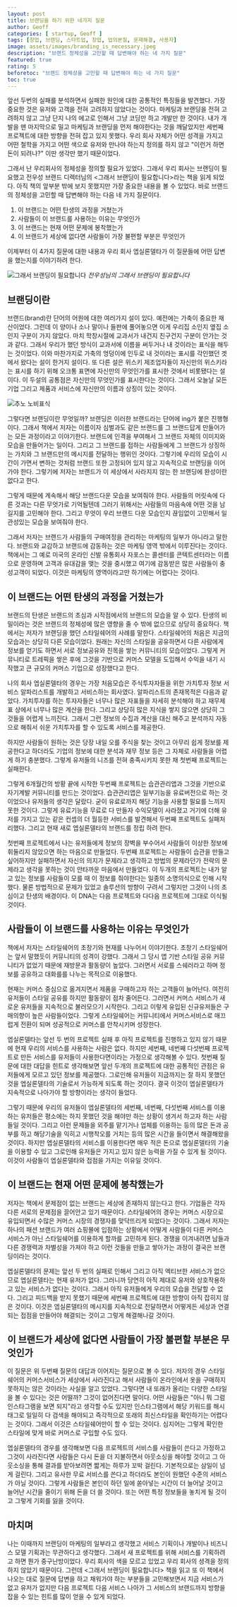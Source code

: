 ```yaml
---
layout: post
title: 브랜딩을 하기 위한 네가지 질문
author: Geoff
categories: [ startup, Geoff ]
tags: [창업, 브랜딩, 스타트업, 창업, 업의본질, 문제해결, 사용자]
image: assets/images/branding_is_necessary.jpeg
description: "브랜드 정체성을 고민할 때 답변해야 하는 네 가지 질문"
featured: true
rating: 5
beforetoc: "브랜드 정체성을 고민할 때 답변해야 하는 네 가지 질문"
toc: true
---
```


앞선 두번의 실패를 분석하면서 실패한 원인에 대한 공통적인 특징들을 발견했다. 가장 중요한 것은 유저와 고객을 전혀 고려하지 않았다는 것이다.  마케팅과 브랜딩을 전혀 고려하지 않고 그냥 단지 나의 에고로 인해서 그냥 코딩만 하고 개발만 한 것이다. 내가 개발을 맨 마지막으로 밀고 마케팅과 브랜딩을 먼저 해야한다는 것을 깨달았지만 세번째 프로젝트에 대한 방향을 전혀 잡고 있지 못했다. 우리 회사 자체가 어떤 성격을 가지고 어떤 철학을 가지고 어떤 색으로 유저와 만나야 하는지 정의를 하지 않고 "이런거 하면 돈이 되려나?" 이딴 생각만 했기 때문이었다. 

그래서 난 우리회사의 정체성을 정의할 필요가 있었다. 그래서 우리 회사는 브랜딩이 필요했고 전우성 브랜드 디렉터님의 &lt;그래서 브랜딩이 필요합니다&gt;라는 책을 읽게 되었다. 아직 책의 앞부분 밖에 보지 못했지만 가장 중요한 내용을 볼 수 있었다.  바로 브랜드의 정체성을 고민할 때 답변해야 하는 다음 네 가지 질문이다.

1. 이 브랜드는 어떤 탄생의 과정을 거쳤는가
2. 사람들이 이 브랜드를 사용하는 이유는 무엇인가
3. 이 브랜드는 현재 어떤 문제에 봉착했는가
4. 이 브랜드가 세상에 없다면 사람들이 가장 불편할 부분은 무엇인가

이제부터 이 4가지 질문에 대한 내용과 우리 회사 엡실론델타가 이 질문들에 어떤 답변을 했는지를 이야기하려 한다.

![그래서 브랜딩이 필요합니다](/assets/images/branding_is_necessary.jpeg)
*전우성님의 그래서 브랜딩이 필요합니다*

## 브랜딩이란
브랜드(brand)란 단어의 어원에 대한 여러가지 설이 있다. 예전에는 가축이 중요한 재산이었다. 그런데 이 양이나 소나 말이나 들판에 풀어놓으면 이게 우리집 소인지 옆집 소인지 구분이 가지 않았다. 마치 학창시절에 교과서가 내건지 친구건지 구분이 안가는 것과 같다. 그래서 우리가 했던 방식이 교과서에 이름을 써두거나 내 것이라는 표식을 해두는 것이었다. 이와 마찬가지로 가축의 엉덩이에 인두로 내 것이라는 표시를 각인했던 겟에서 왔다는 설이 한거지 설이다. 또 다른 설은 위스키 제조업자들이 자신만의 위스키라는 표시를 하기 위해 오크통 표면에 자신만의 무엇인가를 표시한 것에서 비롯됐다는 설이다. 이 두설의 공통점은 자신만의 무엇인가를 표시한다는 것이다. 그래서 오늘날 모든 기업 그리고 제품과 서비스에 자신만의 이름과 상징이 있는 것이다. 

![추노 노비표식](/assets/images/chuno.png)

그렇다면 브랜딩이란 무엇일까? 브랜딩은 이러한 브랜드라는 단어에 ing가 붙은 진행형이다. 그래서 책에서 저자는 이름이자 심벌과도 같은 브랜드를 그 브랜드답게 만들어가는 모든 과정이라고 이야기한다. 브랜드에 인격을 부여해서 그 브랜드 자체의 이미지와 모습을 만들어가는 일이다. 그리고 그 브랜드를 접하는 사람들에게 그 브랜드가 상징하는 가치와 그 브랜드만의 메시지를 전달하는 행위인 것이다. 그렇기에 우리의 모습이 시간이 가면서 변하는 것처럼 브랜드 또한 고정되어 있지 않고 지속적으로 브랜딩을 이어가야 한다. 그렇기에 저자는 브랜드가 이 세상에서 사라지지 않는 한 브랜딩에 완성이란 없다고 한다.

그렇게 때문에 계속해서 해당 브랜드다운 모습을 보여줘야 한다. 사람들의 머릿속에 다른 것과는 다른 무엇가로 기억될텐데 그러기 위해서는 사람들의 마음속에 어떤 것을 남길지를 고민해야 한다. 그리고 무엇이 우리 브랜드 다운 모습인지 끊임없이 고민해서 일관성있는 모습을 보여줘야 한다. 

그래서 저자는 브랜드가 사람들의 구매여정을 관리하는 마케팅의 일부가 아니라고 말한다. 브랜드와 교감하고 브랜드에 감동하는 것은 마케팅 영역 밖에서 이루진다는 것이다. 책에서는 그 예로 미국의 온라인 신발 유통회사 자포스는 콜센터를 콘텍트센터라는 이름으로 운영하며 고객과 유대감을 맺는 것을 중시했고 여기에 감동받은 많은 사람들이 충성고객이 되었다. 이것은 마케팅의 영역이라고만 하기에는 어렵다는 것이다.  
## 이 브랜드는 어떤 탄생의 과정을 거쳤는가
브랜드의 탄생은 브랜드의 초심과 시작점에서의 브랜드의 모습을 알 수 있다. 탄생의 비밀이라는 것은 브랜드의 정체성에 많은 영향을 줄 수 밖에 없으므로 상당히 중요하다.  책에서는 저자가 브랜딩을 했던 스타일쉐어의 사례를 말한다. 스타일쉐어의 처음은 지금의 모습과는 상당히 다른 모습이었다. 원래는 자신의 스타일을 공유하면서 다른 사람에게 정보를 얻기도 하면서 서로 정보공유와 친목을 쌓는 커뮤니티의 모습이었다. 그렇게 커뮤니티로 트레픽을 쌓은 후에 그것을 기반으로 커머스 모델을 도입해서 수익을 내기 시작했고 큰 규모의 커머스 기업으로 성장했다고 한다.

나의 회사 엡실론델타의 경우는 가장 처음모습은 주식투자자들을 위한 가치투자 정보 서비스  알파리스트를 개발하고 서비스하는 회사였다.  알파리스트의 존재목적은 다음과 같았다. 가치투자를 하는 투자자들은 너무나 많은 자표들을 자세히 분석해야 하고  재무제표 상에서 너무나 많은 계산을 한다. 그리고 상당히 많은 지식을 쌓지 않으면 상당히 그것들을 어렵게 느끼진다. 그래서 그런 정보의 수집과 계산을 대신 해주고 분석까지 자동으로 해줘서 쉬운 가치투자를 할 수 있도록 서비스를 제공한다.

하지만 사람들이 원하는 것은 당장 내일 오를 주식을 찾는 것이고 아무리 쉽게 정보를 제공한다고 하더라도 기업의 정보에 대한 분석과 재무 정보 등은 그 자체로 사람들을 어렵게 하기 충분했다. 그렇게 유저들의 니즈를 전혀 충족시키지 못한 채 첫번째 프로젝트는 실패한다. 

그렇게 6개월간의 방황 끝에 시작한 두번째 프로젝트는 습관관리앱과 그것을 기반으로 자기계발 커뮤니티를 만드는 것이었다. 습관관리앱은 일부기능을 유료버전으로 하는 것이었으나 유저들의 생각은 달랐다. 굳이 유료로까지 해당 기능을 사용할 필요를 느끼지 못한 것이다. 그렇게 유료기능을 무료로 다 만들자 수익모델이 사라졌고 거기에 더해 유저를 가지고 있는 같은 컨셉의 더 월등한 서비스를 발견해서 두번째 프로젝트도 실패처리했다. 그리고 현재 새로 엡실론델타의 브랜드를 정립 하려 한다.

첫번째 프로젝트에서 나는 유저들에게 정보의 장벽을 부수어서 사람들이 이상한 정보에 휘둘리지 않았으면 하는 마음으로 만들었다. 두번째 프로젝트는 사람들이 습관을 만들고 싶어하지만 실패하면서 자신의 의지가 문제라고 생각하고 방법의 문제라던가 전략의 문제라고 생각을 못하는 것이 안타까운 마음에서 만들었다. 이 두개의 프로젝트는 내가 알고 있는 정보를 사람들이 모를 때 이 정보를 줘야한다는 일종의 소명의식으로 인해 시작했다. 물론 방법적으로 문제가 있었고 솔루션의 방향이 구려서 그렇지만  그것이 나의 초심이고 탄생의 배경이다. 이 DNA는 다음 프로젝트와 다다음 프로젝트에 그대로 이식될 것이다.   
## 사람들이 이 브랜드를 사용하는 이유는 무엇인가
책에서 저자는 스타일쉐어의 초창기와 현재를 나누어서 이야기한다.  초창기 스타일쉐어는 앞서 말했듯이 커뮤니티의 성격이 강했다. 그래서 그 당시 앱 기반 스타일 공유 커뮤니티가 없었기 때문에 재방문과 활동량이 높았다. 그러면서 서로를 스쉐러라고 하며 정보를 공유하고 대화를를 나누는 목적으로 이융했다. 

현재는 커머스 중심으로 옮겨지면서 제품을 구매하고자 하는 고객들이 늘어난다. 여전히 유저들이 스타일 공유를 하지만 활동량이 점차 줄어든다. 그러면서 커머스 서비스가 새로운 유저들을 지속적으로 불러모으기 시작한다. 그리고 이렇게 유입된 신규유저들은 구매의향이 높은 사람들이었다. 그렇게 스타일쉐어는 커뮤니티에서 커머스서비스로 매끄럽게 전환이 되며 성공적으로 커머스를 안착시키며 성장한다.

엡실론델타는 앞선 두 번의 프로젝트 실패 후 아직 프로젝트를 진행하고 있지 않기 때문에 현재 우리의 서비스를 사용하는 사람은 없다. 하지만 세번째, 네번째 다섯번째 프로젝트로 만든 서비스를 유저들이 사용한다면이라는 가정으로 생각해볼 수 있다.  첫번째 질문에 대한 대답을 힌트로 생각해보면 앞선 두개의 프로젝트에 대한 공통적인 관점은 유저들에게 모르고 있던 정보를 제공했다. 그로인해 유저들이 지금까지는 잘 하지 못했던 것을 엡실론델타의 기술로서 가능하게 되도록 하는 것이다. 결국 이것이 엡실론델타가 지속적으로 나아가야 할 방향이라는 생각이 들었다. 

그렇기 때문에 우리의 유저들이 엡실론델타의 세번째, 네번째, 다섯번째 서비스를  이용하는 유저들은 평소에는 하지 못했던 것을 해야만 하는 상황이 생겨서 하고자 하는 사람들일 것이다. 그리고 이런 문제들을 외주를 맡기거나 업체를 이용하는 등의 많은 돈과 공부를 하고 해당기술을 익히고 시행착오를 거치는 등의 많은 시간을 들이면서 해결해왔을 것이다. 하지만 엡실론델타의 서비스를 이용한다면 매우 적은 돈으로 엡실론델타의 기술을 이용할 수 있고 그로인해 유저들은 가지고 있지 않은 능력을 가질 수 있게 될 것이다. 이것이 사람들이 엡실론델타와 접점을 가지는 이유일 것이다. 
## 이 브랜드는 현재 어떤 문제에 봉착했는가
저자는 책에서 문제점이 없는 브랜드는 세상에 존재하지 않는다고 한다.  기업들은 각자 다른 서로의 문제점을 끌어안고 있기 때문이다. 스타일쉐어의 경우는 커머스 시장으로 유입되면서 수많은 커머스 시장의 경쟁자를 맞닥뜨리게 되었다는 것이다. 그래서 저자는 하나의 패션 브랜드가 여러 쇼핑몰에 입점하는 상황에서 어떻게 사람들이 다른 커머스 서비스가 아닌 스타일쉐어를 이용하게 할까를 고민하게 된다. 경쟁을 이겨내려면 남들과 다른 경쟁력과 차별성을 가져야 하고 이런 것들을 만들고 쌓아가는 과정이 결국은 브랜딩이라는 것이다.

엡실론델타의 문제는 앞선 두 번의 실패로 인해서 그리고 아직 엑티브한 서비스가 없으므로 엡실론델타는 현재 유저가 없다. 그러니까 당연히  아직 제대로 유저와 상호작용하고 있는 서비스가 없다는 것이다. 그래서 아직 유저들에게 우리의 모습을 전달할 수 없다. 그리고 피드백을 받지 못했기 때문에 세번째 프로젝트에 대한 방향이 아직 잡히지 않은 것이다. 이것은 엡실론델타의 메시지를 지속적으로 전달하면서 어떻게든 세상과 연결되는 접점을 만들어야 해결되는 것이고 그렇게 해결해나갈 것이다.
## 이 브랜드가 세상에 없다면 사람들이 가장 불편할 부분은 무엇인가
이 질문은 위 두번째 질문의 대답과 이어지는 질문으로 볼 수 있다. 저자의 경우 스타일쉐어의 커머스서비스가 세상에서 사라진다고 해서 사람들이 온라인에서 옷을 구매하지 못하지는 않은 것이라는 사실을 알고 있었다. 그렇다면 내 또래가 올리는 다양한 스타일을 볼 수 있다는 것은 어떨까? 그것이 없어진다면 말이다. 어떤 사람들은 "아니 뭐 그럼 인스타그램을 보면 되지"라고 생각할 수도 있지만 인스타그램에서 해당 키워드를 해시태그로 일일히 다 검색을 해야되고 즉각적으로 또래의 최신스타일을 확인하기는 어렵다는 것이다. 그래서 이것은 스타일쉐어만이 할 수 있는 것이다. 심지어는 그렇게 확인한 스타일에 맞게 바로 커머스로 구입할 수도 있다.

엡실론델타의 경우를 생각해보면 다음 프로젝트의 서비스를 사람들이 쓴다고 가정하고 그것이 사라진다면 사람들은 다시 돈을 더 지불하면서 아웃소싱을 해야할 것이고 그 아웃소싱을 통해 결과를 받아보려면 짧게는 하루가 꼬박 걸린다. 기본적으로는 삼일이 넘게 걸린다. 그리고 유사한 무료 서비스를 쓴다고 하더라도 본인이 원했던 수준의 서비스가 아닐 것이다. 그렇게 사람들은 본인이 하던 일에 쏟아넣는 시간이 더 늘어날 것이고 늘어난 시간을 줄이기 위해 돈을 더 쓸 것이다. 또는 어떤 특정 정보들을 놓치게 될 것이고 그렇게 기회를 잃을 것이다.

## 마치며
나는 이때까지 브랜딩이 마케팅의 일부라고 생각했고 서비스 기획이나 개발이나 비즈니스 모델 기획과는 무관하다고 생각했다. 그래서 새 프로젝트를 위해 서비스를 기획하려고 하면 뭔가 중구난방이었다. 우리 회사의 색을 모르고 있었고 우리 회사의 셩격을 정의하지 않았기 때문이다. 그런데 &lt;그래서 브랜딩이 필요합니다&gt; 책을 읽고 또 이 책에서 나오는 대로 질문에 답변을 하고 채워가야 하는 부분들을 고민해보면서 지금 서비스가 없고 유저가 없지만 다음 프로젝트 다음 서비스 나아가 그 서비스의 브랜드까지 방향을 잡을 수 있는 힌트를 많이 얻을 수 있게 되었다.
